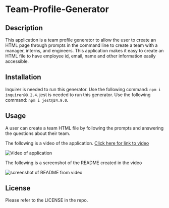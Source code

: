 # Team-Profile-Generator

## Description

This application is a team profile generator to allow the user to create an HTML page through prompts in the command line to create a team with a manager, interns, and engineers. This application makes it easy to create an HTML file to have employee id, email, name and other information easily accessible. 

## Installation

Inquirer is needed to run this generator.
Use the following command: `npm i inquirer@8.2.4`.
jest is needed to run this generator. 
Use the following command: `npm i jest@24.9.0`.

## Usage

A user can create a team HTML file by following the prompts and answering the questions about their team. 

The following is a video of the application. [Click here for link to video](https://drive.google.com/file/d/1rcQv92esTd8BJ-DnASeWCg721fGLzYMG/view)

![Video of application](/Develop/assets/Demo%20of%20README%20Generator.gif)

The following is a screenshot of the README created in the video

![screenshot of README from video](/Develop/assets/Screenshot%202022-12-06%20203807.png)

## License

Please refer to the LICENSE in the repo.
